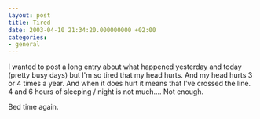 ```yaml
---
layout: post
title: Tired
date: 2003-04-10 21:34:20.000000000 +02:00
categories:
- general
---
```

I wanted to post a long entry about what happened yesterday and today (pretty busy days) but I'm so tired that my head hurts. And my head hurts 3 or 4 times a year. And when it does hurt it means that I've crossed the line. 4 and 6 hours of sleeping / night is not much.... Not enough.

Bed time again.
